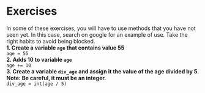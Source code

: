 # Exercises
In some of these exercises, you will have to use methods that you have not seen yet. In this case, search on google for an example of use. Take the right habits to avoid being blocked.</br>
**1. Create a variable `age` that contains value 55**</br>
```age = 55```</br>
**2. Adds 10 to variable `age`**</br>
```age += 10```</br>
**3. Create a variable `div_age` and assign it the value of the age divided by 5.**</br>
**Note: Be careful, it must be an integer.**</br>
```div_age = int(age / 5)```
